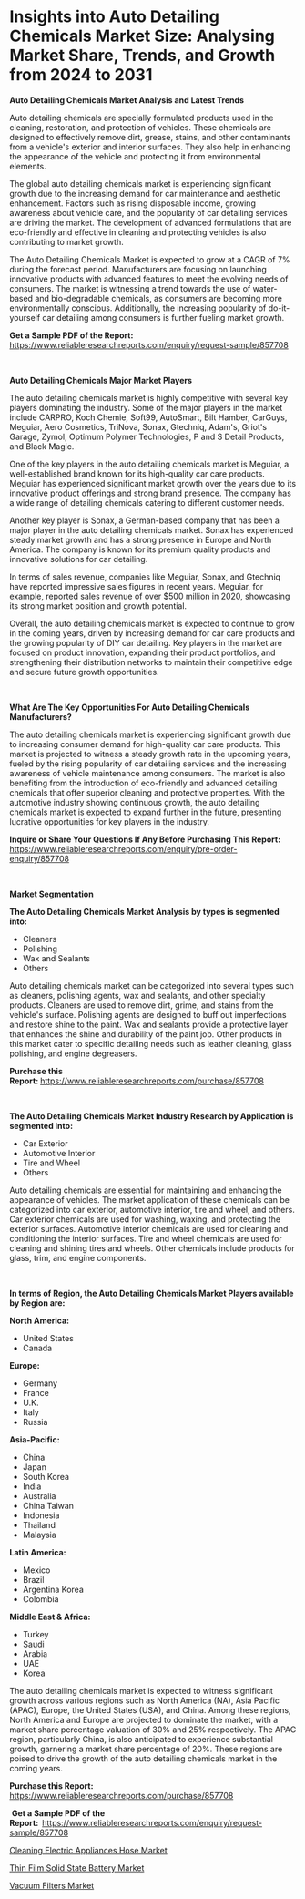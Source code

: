<p><h1>Insights into Auto Detailing Chemicals Market Size: Analysing Market Share, Trends, and Growth from 2024 to 2031</h1></p><p><strong>Auto Detailing Chemicals Market Analysis and Latest Trends</strong></p>
<p><p>Auto detailing chemicals are specially formulated products used in the cleaning, restoration, and protection of vehicles. These chemicals are designed to effectively remove dirt, grease, stains, and other contaminants from a vehicle's exterior and interior surfaces. They also help in enhancing the appearance of the vehicle and protecting it from environmental elements.</p><p>The global auto detailing chemicals market is experiencing significant growth due to the increasing demand for car maintenance and aesthetic enhancement. Factors such as rising disposable income, growing awareness about vehicle care, and the popularity of car detailing services are driving the market. The development of advanced formulations that are eco-friendly and effective in cleaning and protecting vehicles is also contributing to market growth.</p><p>The Auto Detailing Chemicals Market is expected to grow at a CAGR of 7% during the forecast period. Manufacturers are focusing on launching innovative products with advanced features to meet the evolving needs of consumers. The market is witnessing a trend towards the use of water-based and bio-degradable chemicals, as consumers are becoming more environmentally conscious. Additionally, the increasing popularity of do-it-yourself car detailing among consumers is further fueling market growth.</p></p>
<p><strong>Get a Sample PDF of the Report:&nbsp;</strong> <a href="https://www.reliableresearchreports.com/enquiry/request-sample/857708">https://www.reliableresearchreports.com/enquiry/request-sample/857708</a></p>
<p>&nbsp;</p>
<p><strong>Auto Detailing Chemicals Major Market Players</strong></p>
<p><p>The auto detailing chemicals market is highly competitive with several key players dominating the industry. Some of the major players in the market include CARPRO, Koch Chemie, Soft99, AutoSmart, Bilt Hamber, CarGuys, Meguiar, Aero Cosmetics, TriNova, Sonax, Gtechniq, Adam's, Griot's Garage, Zymol, Optimum Polymer Technologies, P and S Detail Products, and Black Magic.</p><p>One of the key players in the auto detailing chemicals market is Meguiar, a well-established brand known for its high-quality car care products. Meguiar has experienced significant market growth over the years due to its innovative product offerings and strong brand presence. The company has a wide range of detailing chemicals catering to different customer needs.</p><p>Another key player is Sonax, a German-based company that has been a major player in the auto detailing chemicals market. Sonax has experienced steady market growth and has a strong presence in Europe and North America. The company is known for its premium quality products and innovative solutions for car detailing.</p><p>In terms of sales revenue, companies like Meguiar, Sonax, and Gtechniq have reported impressive sales figures in recent years. Meguiar, for example, reported sales revenue of over $500 million in 2020, showcasing its strong market position and growth potential.</p><p>Overall, the auto detailing chemicals market is expected to continue to grow in the coming years, driven by increasing demand for car care products and the growing popularity of DIY car detailing. Key players in the market are focused on product innovation, expanding their product portfolios, and strengthening their distribution networks to maintain their competitive edge and secure future growth opportunities.</p></p>
<p>&nbsp;</p>
<p><strong>What Are The Key Opportunities For Auto Detailing Chemicals Manufacturers?</strong></p>
<p><p>The auto detailing chemicals market is experiencing significant growth due to increasing consumer demand for high-quality car care products. This market is projected to witness a steady growth rate in the upcoming years, fueled by the rising popularity of car detailing services and the increasing awareness of vehicle maintenance among consumers. The market is also benefiting from the introduction of eco-friendly and advanced detailing chemicals that offer superior cleaning and protective properties. With the automotive industry showing continuous growth, the auto detailing chemicals market is expected to expand further in the future, presenting lucrative opportunities for key players in the industry.</p></p>
<p><strong>Inquire or Share Your Questions If Any Before Purchasing This Report:</strong> <a href="https://www.reliableresearchreports.com/enquiry/pre-order-enquiry/857708">https://www.reliableresearchreports.com/enquiry/pre-order-enquiry/857708</a></p>
<p>&nbsp;</p>
<p><strong>Market Segmentation</strong></p>
<p><strong>The Auto Detailing Chemicals Market Analysis by types is segmented into:</strong></p>
<p><ul><li>Cleaners</li><li>Polishing</li><li>Wax and Sealants</li><li>Others</li></ul></p>
<p><p>Auto detailing chemicals market can be categorized into several types such as cleaners, polishing agents, wax and sealants, and other specialty products. Cleaners are used to remove dirt, grime, and stains from the vehicle's surface. Polishing agents are designed to buff out imperfections and restore shine to the paint. Wax and sealants provide a protective layer that enhances the shine and durability of the paint job. Other products in this market cater to specific detailing needs such as leather cleaning, glass polishing, and engine degreasers.</p></p>
<p><strong>Purchase this Report:&nbsp;</strong><a href="https://www.reliableresearchreports.com/purchase/857708">https://www.reliableresearchreports.com/purchase/857708</a></p>
<p>&nbsp;</p>
<p><strong>The Auto Detailing Chemicals Market Industry Research by Application is segmented into:</strong></p>
<p><ul><li>Car Exterior</li><li>Automotive Interior</li><li>Tire and Wheel</li><li>Others</li></ul></p>
<p><p>Auto detailing chemicals are essential for maintaining and enhancing the appearance of vehicles. The market application of these chemicals can be categorized into car exterior, automotive interior, tire and wheel, and others. Car exterior chemicals are used for washing, waxing, and protecting the exterior surfaces. Automotive interior chemicals are used for cleaning and conditioning the interior surfaces. Tire and wheel chemicals are used for cleaning and shining tires and wheels. Other chemicals include products for glass, trim, and engine components.</p></p>
<p>&nbsp;</p>
<p><strong>In terms of Region, the Auto Detailing Chemicals Market Players available by Region are:</strong></p>
<p>
    <p> <strong> North America: </strong>
        <ul>
            <li>United States</li>
            <li>Canada</li>
        </ul>
        </p> 
    <p> <strong> Europe: </strong>
        <ul>
            <li>Germany</li>
            <li>France</li>
            <li>U.K.</li>
            <li>Italy</li>
            <li>Russia</li>
        </ul>
        </p> 
    <p> <strong> Asia-Pacific: </strong>
        <ul>
            <li>China</li>
            <li>Japan</li>
            <li>South Korea</li>
            <li>India</li>
            <li>Australia</li>
            <li>China Taiwan</li>
            <li>Indonesia</li>
            <li>Thailand</li>
            <li>Malaysia</li>
        </ul>
        </p> 
    <p> <strong> Latin America: </strong>
        <ul>
            <li>Mexico</li>
            <li>Brazil</li>
            <li>Argentina Korea</li>
            <li>Colombia</li>
        </ul>
        </p> 
    <p> <strong> Middle East & Africa: </strong>
        <ul>
            <li>Turkey</li>
            <li>Saudi</li>
            <li>Arabia</li>
            <li>UAE</li>
            <li>Korea</li>
        </ul>
    </p>
    </p>
<p><p>The auto detailing chemicals market is expected to witness significant growth across various regions such as North America (NA), Asia Pacific (APAC), Europe, the United States (USA), and China. Among these regions, North America and Europe are projected to dominate the market, with a market share percentage valuation of 30% and 25% respectively. The APAC region, particularly China, is also anticipated to experience substantial growth, garnering a market share percentage of 20%. These regions are poised to drive the growth of the auto detailing chemicals market in the coming years.</p></p>
<p><strong>Purchase this Report: </strong><a href="https://www.reliableresearchreports.com/purchase/857708">https://www.reliableresearchreports.com/purchase/857708</a></p>
<p>&nbsp;<strong>Get a Sample PDF of the Report:&nbsp;&nbsp;</strong><a href="https://www.reliableresearchreports.com/enquiry/request-sample/857708">https://www.reliableresearchreports.com/enquiry/request-sample/857708</a></p>
<p><strong></strong></p>
<p><p><a href="https://view.publitas.com/reportprime-1/cleaning-electric-appliances-hose-market-analysis-and-market-size-global-industry-overview-market-segmentation-and-forecast-2023-to-2030/">Cleaning Electric Appliances Hose Market</a></p><p><a href="https://view.publitas.com/reportprime-1/thin-film-solid-state-battery-market-size-and-examines-its-market-scope-with-a-primary-focus-on-growth-opportunities-and-forecasted-trends-spanning-from-2023-to-2030/">Thin Film Solid State Battery Market</a></p><p><a href="https://view.publitas.com/reportprime-1/vacuum-filters-market-size-and-examines-its-market-scope-with-a-primary-focus-on-growth-opportunities-and-forecasted-trends-spanning-from-2023-to-2030/">Vacuum Filters Market</a></p></p>